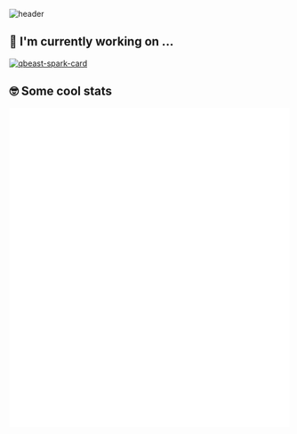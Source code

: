 ![header](https://capsule-render.vercel.app/api?type=waving&color=52C8F2&height=190&section=header&text=Eric%20Ávila&fontSize=60&animation=fadeIn&fontAlignY=35&desc=Contributing%20to%20Open%20Source!&descAlignY=51&descAlign=55&fontColor=245671)

## 🔭 I'm currently working on ...
[![qbeast-spark-card](https://github-readme-stats.vercel.app/api/pin?username=Qbeast-io&repo=qbeast-spark&bg_color=30,e96443,904e95&title_color=fff&text_color=fff)](https://github.com/Qbeast-io/qbeast-spark)

## 🤓 Some cool stats
![Metrics](/github-metrics.svg)
